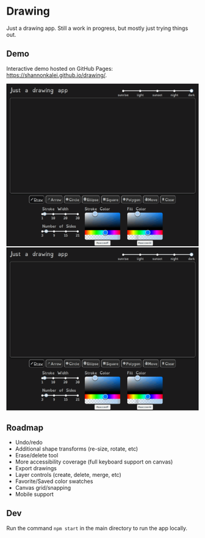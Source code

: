 # Drawing

Just a drawing app.  Still a work in progress, but mostly just trying things out.

## Demo

Interactive demo hosted on GitHub Pages: <https://shannonkalei.github.io/drawing/>.

<img src="./docs/bubbles.gif" alt="Example of interactive demo drawing bubbles" width="600">

<img src="./docs/snake.gif" alt="Example of interactive demo drawing a snake" width="600">

## Roadmap
- Undo/redo
- Additional shape transforms (re-size, rotate, etc)
- Erase/delete tool
- More accessibility coverage (full keyboard support on canvas)
- Export drawings
- Layer controls (create, delete, merge, etc)
- Favorite/Saved color swatches
- Canvas grid/snapping
- Mobile support

## Dev

Run the command `npm start` in the main directory to run the app locally.
